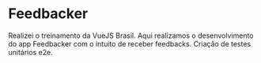# Feedbacker
Realizei o treinamento da VueJS Brasil.
Aqui realizamos o desenvolvimento do app Feedbacker com o intuito de receber feedbacks.
Criação de testes unitários e2e.
